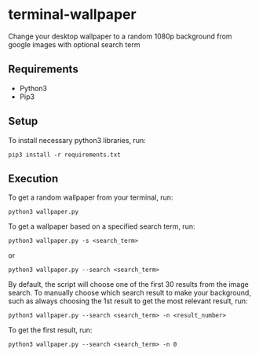 # terminal-wallpaper
Change your desktop wallpaper to a random 1080p background from google images with optional search term

## Requirements
* Python3
* Pip3

## Setup
To install necessary python3 libraries, run:

```
pip3 install -r requirements.txt
```

## Execution
To get a random wallpaper from your terminal, run:

```
python3 wallpaper.py
```

To get a wallpaper based on a specified search term, run:

```
python3 wallpaper.py -s <search_term>
```

or

```
python3 wallpaper.py --search <search_term>
```

By default, the script will choose one of the first 30 results from
the image search. To manually choose which search result to make your
background, such as always choosing the 1st result to get the most
relevant result, run:

```
python3 wallpaper.py --search <search_term> -n <result_number>
```

To get the first result, run:

```
python3 wallpaper.py --search <search_term> -n 0
```
